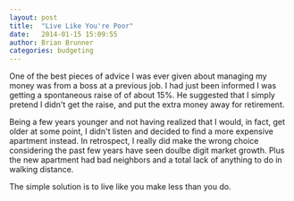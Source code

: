 ```yaml
---
layout: post
title:  "Live Like You're Poor"
date:   2014-01-15 15:09:55
author: Brian Brunner
categories: budgeting
---
```


One of the best pieces of advice I was ever given about managing my money was from a boss at a
previous job. I had just been informed I was getting a spontaneous raise of of about 15%. He
suggested that I simply pretend I didn't get the raise, and put the extra money away for retirement.

Being a few years younger and not having realized that I would, in fact, get older at some point, I didn't
listen and decided to find a more expensive apartment instead. In retrospect, I really did make the wrong choice
considering the past few years have seen doulbe digit market growth. Plus the new apartment had bad neighbors and
a total lack of anything to do in walking distance.

The simple solution is to live like you make less than you do. 
